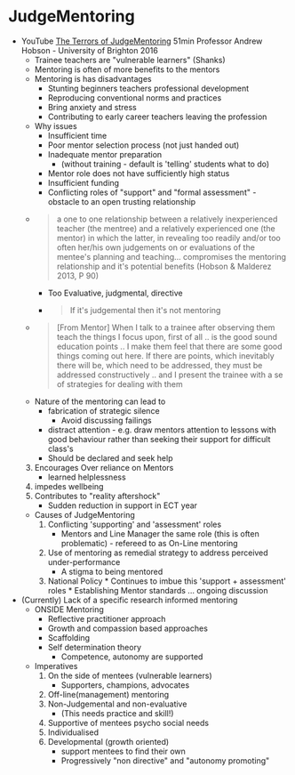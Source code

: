 JudgeMentoring
==============


* YouTube [The Terrors of JudgeMentoring](https://www.youtube.com/watch?v=AFCuv5uS48Q) 51min Professor Andrew Hobson - University of Brighton 2016
   * Trainee teachers are "vulnerable learners" (Shanks)
   * Mentoring is often of more benefits to the mentors
   * Mentoring is has disadvantages
      * Stunting beginners teachers professional development
      * Reproducing conventional norms and practices
      * Bring anxiety and stress
      * Contributing to early career teachers leaving the profession
   * Why issues
      * Insufficient time
      * Poor mentor selection process (not just handed out)
      * Inadequate mentor preparation
         * (without training - default is 'telling' students what to do)
      * Mentor role does not have sufficiently high status
      * Insufficient funding
      * Conflicting roles of "support" and "formal assessment" - obstacle to an open trusting relationship
   * > a one to one relationship between a relatively inexperienced teacher (the mentree) and a relatively experienced one (the mentor) in which the latter, in revealing too readily and/or too often her/his own judgements on or evaluations of the mentee's planning and teaching... compromises the mentoring relationship and it's potential benefits (Hobson & Malderez 2013, P 90)
      * Too Evaluative, judgmental, directive
      * > If it's judgemental then it's not mentoring
   * > [From Mentor] When I talk to a trainee after observing them teach the things I focus upon, first of all .. is the good sound education points .. I make them feel that there are some good things coming out here. If there are points, which inevitably there will be, which need to be addressed, they must be addressed constructively .. and I present the trainee with a se of strategies for dealing with them
   * Nature of the mentoring can lead to
      * fabrication of strategic silence
         * Avoid discussing failings
      * distract attention - e.g. draw mentors attention to lessons with good behaviour rather than seeking their support for difficult class's
      * Should be declared and seek help
   3. Encourages Over reliance on Mentors
      * learned helplessness
   5. impedes wellbeing
   6. Contributes to "reality aftershock"
      * Sudden reduction in support in ECT year
   * Causes of JudgeMentoring
      1. Conflicting 'supporting' and 'assessment' roles
         * Mentors and Line Manager the same role (this is often problematic) - refereed to as On-Line mentoring
      2. Use of mentoring as remedial strategy to address perceived under-performance
         * A stigma to being mentored
      3.  National Policy
         * Continues to imbue this 'support + assessment' roles
         * Establishing Mentor standards ... ongoing discussion
* (Currently) Lack of a specific research informed mentoring
    * ONSIDE Mentoring
        * Reflective practitioner approach
        * Growth and compassion based approaches
        * Scaffolding
        * Self determination theory
            * Competence, autonomy are supported
    * Imperatives
        1. On the side of mentees (vulnerable learners)
            * Supporters, champions, advocates
        2. Off-line(management) mentoring
        3. Non-Judgemental and non-evaluative
            * (This needs practice and skill!)
        4. Supportive of mentees psycho social needs
        5. Individualised
        6. Developmental (growth oriented)
            * support mentees to find their own
            * Progressively "non directive" and "autonomy promoting"

